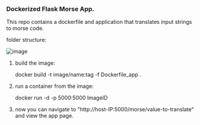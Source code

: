 ### Dockerized Flask Morse App. ###

This repo contains a dockerfile and application that translates input strings to morse code.

folder structure:


![image](https://github.com/EliBukin/dockerized-flask-morse-app/assets/37555854/9f352288-9f28-4657-870d-e628632cb3e3)

1. build the image:

    docker build -t image/name:tag -f Dockerfile_app .

2. run a container from the image:

    docker run -d -p 5000:5000 ImageID

3. now you can navigate to "http://host-IP:5000/morse/value-to-translate" and view the app page.
